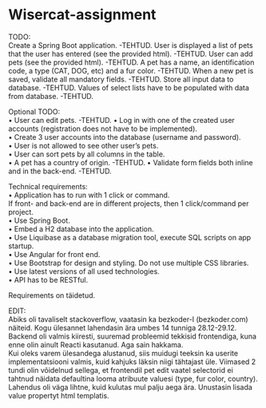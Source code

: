 # Wisercat-assignment

TODO:  
Create a Spring Boot application.  -TEHTUD. 
User is displayed a list of pets that the user has entered (see the provided html). -TEHTUD. 
User can add pets (see the provided html). -TEHTUD. 
A pet has a name, an identification code, a type (CAT, DOG, etc) and a fur color. -TEHTUD. 
When a new pet is saved, validate all mandatory fields. -TEHTUD. 
Store all input data to database. -TEHTUD. 
Values of select lists have to be populated with data from database. -TEHTUD. 

Optional TODO:  
•	User can edit pets. -TEHTUD. 
•	Log in with one of the created user accounts (registration does not have to be implemented).  
•	Create 3 user accounts into the database (username and password).  
•	User is not allowed to see other user’s pets.  
•	User can sort pets by all columns in the table.  
•	A pet has a country of origin. -TEHTUD. 
•	Validate form fields both inline and in the back-end. -TEHTUD. 

Technical requirements:  
•	Application has to run with 1 click or command.   
If front- and back-end are in different projects, then 1 click/command per project.  
•	Use Spring Boot.  
•	Embed a H2 database into the application.  
•	Use Liquibase as a database migration tool, execute SQL scripts on app startup.  
•	Use Angular for front end.  
•	Use Bootstrap for design and styling. Do not use multiple CSS libraries.  
•	Use latest versions of all used technologies.  
•	API has to be RESTful.  

Requirements on täidetud.  





EDIT:  
Abiks oli tavaliselt stackoverflow, vaatasin ka bezkoder-I (bezkoder.com) näiteid. Kogu ülesannet lahendasin ära umbes 14 tunniga 28.12-29.12.   
Backend oli valmis kiiresti, suuremad probleemid tekkisid frontendiga, kuna enne olin ainult Reacti kasutanud. Aga sain hakkama.   
Kui oleks varem ülesandega alustanud, siis muidugi teeksin ka userite implementatsiooni valmis, kuid kahjuks läksin niigi tähtajast üle. Viimased 2 tundi olin võidelnud sellega, et frontendil pet edit vaatel selectorid ei tahtnud näidata defaultina looma atribuute valuesi (type, fur color, country).  Lahendus oli väga lihtne, kuid kulutas mul palju aega ära. Unustasin lisada value propertyt html templatis.  
 

